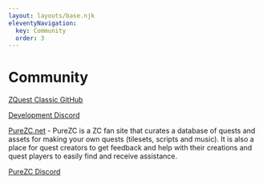 ```yaml
---
layout: layouts/base.njk
eleventyNavigation:
  key: Community
  order: 3
---
```

# Community

[ZQuest Classic GitHub](https://github.com/ZQuestClassic/ZQuestClassic)

[Development Discord](https://discord.gg/54gGcx9E)

[PureZC.net](https://www.purezc.net/) - PureZC is a ZC fan site that curates a database of quests and assets for making your own quests (tilesets, scripts and music). It is also a place for quest creators to get feedback and help with their creations and quest players to easily find and receive assistance.

[PureZC Discord](https://discord.gg/e7Vg5C8)
